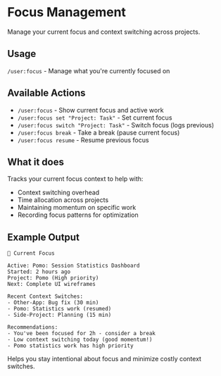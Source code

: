 # Focus Management

Manage your current focus and context switching across projects.

## Usage

`/user:focus` - Manage what you're currently focused on

## Available Actions

- `/user:focus` - Show current focus and active work
- `/user:focus set "Project: Task"` - Set current focus
- `/user:focus switch "Project: Task"` - Switch focus (logs previous)
- `/user:focus break` - Take a break (pause current focus)
- `/user:focus resume` - Resume previous focus

## What it does

Tracks your current focus context to help with:
- Context switching overhead
- Time allocation across projects  
- Maintaining momentum on specific work
- Recording focus patterns for optimization

## Example Output

```
🎯 Current Focus

Active: Pomo: Session Statistics Dashboard
Started: 2 hours ago
Project: Pomo (High priority)
Next: Complete UI wireframes

Recent Context Switches:
- Other-App: Bug fix (30 min)
- Pomo: Statistics work (resumed)
- Side-Project: Planning (15 min)

Recommendations:
- You've been focused for 2h - consider a break
- Low context switching today (good momentum!)
- Pomo statistics work has high priority
```

Helps you stay intentional about focus and minimize costly context switches.